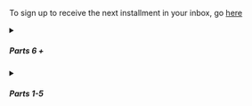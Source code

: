 To sign up to receive the next installment in your inbox, go [here]( https://docs.google.com/forms/d/13r9zOV1WA9pKq0Mif7C7cdIhgjhjsVURkTKXmV9N06Y/edit)

<html>
	<body>
		<div>
		<details>
			<summary><h5>Parts 6 +</h5></summary>
			<details>
				<summary><h5>PART SIX</h5></summary>
				<p>The bryde whale with the timer on its back is not leaving the harbor. It swims a wide ellipse all afternoon, its gray back glinting in the sun. Ivy, George, and L stay out in the boat for more than an hour, listening to the sloshing of the water against the boat and waiting for the whale to breach again, which it does every twenty minutes or so, slowly drawing itself up out of the water, high enough that when it comes back down it sends a swell their way that makes the boat rock. It's as if the whale is showing off the timer, which L comes to realize looks like a giant 1980s-era Timex watch.</p>
				<p>By the time they return to the beach, a crowd of about twenty people has gathered. As George, Ivy, and L walk onto shore, the crowd remains silent, tight with anticipation.</p>
				<p>Finally, Tess, a biologist, speaks. "Was that a fucking whale? I saw it breach near you." She is a nearly six-foot tall, wiry southeast-Asian woman with bright eyes, a shaved head, and a scratchy voice. Back in regular life, her job was trekking through jungles looking for some of the most poisonous snakes in the world, then harvesting their venom for research </p>
				<p>George shrugs. "We were observing the crates when it showed up with that timer on its back." </p>
				<p>"Timer? Is that what it is?" a middle-aged Australian woman says. "We can't read it from here."</p>
				<p>"That’s what it looks like,” Ivy says. “When it showed up, it read 7:23:55.” She turns her notebook around, shows the group a drawing she did of the whale. "Next time we saw it, about twenty minutes later, it said 7:04:51." She shows them another drawing. "I think it's counting down." </p>
				<p>"Fuck," says Tess. "So we have about eight days left to fix this place." The entire group jerks their heads toward her. She sighs. "Look, I've been here since the beginning. I know some of you have other theories, but I think we’re meant to clean up those dirty waters. I think it’s some kind of test, that’s what I think." She looks down as she talks, almost shy, but with a strong, unwavering voice. "We're all from 2019, right? 2019, a year in which the world is at risk of skidding into a runaway greenhouse effect. We're dipping our toes into the waters of the apocalypse. Well, this island is very nice and all, but out there—" she points—"out where the water goes dark, it's also apocalyptic." She pauses now, looks around, and finds the group rapt. "It's radioactive, dirty as fuck, and even hotter than it is here. I think we've been brought here because we're meant to learn how to save our planet. This is like a practice round. Like one of those hackathon competitions or something. Maybe, if we learn how to save this island, we'll understand how to save our planet too." </p>
				<p>A murmur runs through the crowd now.</p>
				<p>“So someone forced us to come here, just as a test?” scoffs a gray-haired tall American, who L remembers was a high school science teacher. </p>
				<p>“So someone forced us to come here, just as a test?” scoffs a gray-haired tall American, who L remembers is a high school science teacher. </p>
				<p>"We haven't been lazy!" someone yells.</p>
				<p>"Ok," the farmer continues. "But we've been focusing on settling in, making ourselves comfortable. Surviving. Now we've been given a clear message. We have less than eight days to do what we've come here to do." </p>
				<p>Some people groan and roll their eyes. Ivy and L share a glance. <em>Could be right</em>, Ivy seems to be communicating. </p>
				<p>"Look, this whale could mean <em>anything</em>," says George. "We need to consider all possibilities. But I seriously doubt it's a message from some higher power."</p>
				<p>"Not a higher power. It's a message from the Director," someone says. </p>
				<p>"The Director?" L asks.</p>
				<p>George sighs. "The Director is what some people have been calling the guy who—"</p>
				<p>"Or the woman," says Ivy</p>
				<p>"Or the woman," George says, nodding, "who, if Tess’s theory is correct, would’ve brought us here."</p>
				<p>"Could be a group of people too," says Tess.</p>
				<p>"Yes, but the point is we don't <em>know</em> anything about them," George says. "We shouldn't just be wildly guessing here, there's no point."</p>
				<p>"But you're missing an important truth. That type of scientific skepticism makes sense back in the normal world, but it doesn't work here," says Pai, an older Thai woman, an artist. "Everything in this world has a reason. It is <em>curated</em> for us. From the supplies we were just miraculously given, to the perfectly temperate microclimate of this island, to this amazing weather we’ve been having."</p>
				<p>"So, let's say you’re right," says L now. "We’re meant to fix the apocalyptic zone out there, clean up the water. What does that change? What can we actually do? What steps do we take first?”</p>
				<p>The group falls silent.</p>
				<p>Suddenly, Brendan, the silent hut builder, steps forward and waves his arms. Once he has the others' attention, he begins gesturing, pointing almost frantically, toward the water.</p>
				<p>"What? Are you talking about the whale?" </p>
				<p>He shakes his head, and then kneels down and begins writing something in the sand. "We need to retrieve the cr–" but as he writes a wave comes farther up the beach and begins to erase his work.<p>
				<p>"I didn't see," some people shout.</p>
				<p>He begins miming a box shape.</p>
				<p>"He's saying we need to retrieve the crates. He's saying that's what we should focus on," says George. Brendan nods. "I agree," George says. "Look, it’s hard for me to believe in this Director character—I’m more of the camp that this is some sort of biological accident, that we all stepped through some wormhole or other—"</p>
				<p>“It makes no sense!” says Pai.</p>
				<p>“Ok,” says George. “But my point is that if you guys are right that we're being prompted toward certain activities, then yeah, it seems clear to me at least that we need to somehow retrieve those fuckin' things."</p>
				<p>There's a moment of silence and George looks around at the group, sighing, a little out of breath from nerves, his eyebrows knit. L feels herself sweating. The afternoon sun is pointed directly at them now.</p>
				<p>"Impossible," someone says. "They're radioactive."</p>
				<p>"Yep," George says. "And we were beamed through space and time onto this fucking island."</p><p>It's as if the group has suddenly pointed themselves in the same direction, aligned with one another spiritually, and L can feel the energy shift into something powerful—the potential energy of a group of twenty or more people committed to a singular goal.</p>
				<p>And then the building momentum breaks. "Fuck that," says a young Chinese physicist. “I’m figuring out a way home.”  </p>
				<p>The argument on the beach lasts until nightfall, until the hermit crabs begin taking over and the group decides to head back to the main house to prepare dinner. By the end of the day, it's decided that from this point on, the group would focus more on trying to explore Apocalypta, as they began to call the water beyond the fluorescent green, zig-zag border. And, while a contingent of them would work on retrieving the crates, the other, more spiritually minded contingent, would work on searching for signs from the Director.</p></details>
			</div>
			</body>
<body>
	<details><summary><h5>Parts 1-5</h5></summary>
			<details>
				<summary><h5>PART FIVE</h5></summary>
				<p>It feels right to be out on the water again. Back in her old life, L spent nearly every morning on a long-tail boat going out to a dive site. That half-hour ritual had always allowed her to collect her thoughts, the noise of the gas engine drowning out everything but the waves, the wind, and the sun. A morning boat ride meant she was on her way to do something worthwhile.</p>
				<p>But there is no sound of an engine here. Only the creak of a metal boat, and oars slapping the water. And instead of soaring along, Ivy and George are slowly rowing them toward the astonishing border, which shines fluorescent green against the bright blue sky.</p>
				<p>Their progress is strained, because as they approach the threshold, the current resists them. George's hairy back begins sweating profusely, but Ivy has covered up well, in a hat and baggy white shirt.</p> 
				<p>When L shields her eyes, she can see a tiny wave, maybe 15 centimeters high, zig-zagging along the border. She tries to think of scientific reasons for this--underground columns perhaps, but nothing, nothing about it seems natural.</p> 
				<p>They stop rowing. By now, she can see what those shapes are that she'd noticed from the shore. Islands of plastic crates, painted a neon gold that glints in the sun. Behemoths, guarding whatever lies beyond.</p>
				<p>"What's in all these crates?"</p>
				<p>"We haven't been able to figure that out," says George. He digs in his bag and removes a handheld device with a screen on it. He swipes his thumb across it to turn it on and, after a moment, a reading of ".3" shows up. "It's not safe to go check them out."</p> 
				<p>"What's that?" L asks.</p>
				<p>"A geiger counter," says Ivy. "You have to take one when you come out here."</p>
				<p>"Is .3 safe?" L asks.</p> 
				<p>".3 sieverts isn't great, but for a short period of time, we're fine," says George.</p> 
				<p>"What about closer to the border? Does it change?"</p> 
				<p>"Oh yeah," says Ivy. "It gets much worse. Actually, George had wanted to take another reading of the levels closer to the border. But we don't have to if you're not comfortable."</p> 
				<p>"Well, if you guys are sure it's safe enough. I mean do you know for sure how dangerous it is? I don't mean to be rude, but..." How reckless are we being here?</p>
				<p>"Well, yeah, I do," says George. "I'm a nuclear engineer."</p>
				<p>"Oh, well that's pretty fuckin' handy," says L.</p> 
				<p>"Yeah, pretty much everyone who arrives here has some kind of highly relevant skill," says George. His tone is nonchalant, but his expression communicates otherwise. It says, yeah, isn't that fuckin' creepy?</p> 
				<p>"So," says L.</p> 
				<p>"So, the last time we rowed up to the border, it was at 5 sieverts per hour. That's pretty damn high. If we stayed at that level for an entire hour, at least one of us would die within a couple weeks."</p>
				<p>"Woah," says L.</p>
				<p>"But, when we take a reading, we just row up to it quickly, stay there for maybe 5 seconds before rowing back--the levels fall really quickly down to a safe level. So we end up getting a dose of like .007. That's like...4 CT scans?"</p>
				<p>"Ya know what? I think I'll go for a swim," says L. "Let you guys do your thing."</p> 
				<p>"Totally cool," says George.</p> 
				<p>L hops out of the boat and swims a bit toward the shore. George and Ivy give each other a look and then row three times, moving several meters forward before bobbing back a half-meter. L sees Ivy record the reading in a small notebook and then they quickly row back toward her.</p>
				<p>"What'd it say?"</p>
				<p>"4.9," says Ivy. "About the same as last time."</p> 
				<p>L pulls herself back into the boat. "So now what?"</p>
				<p>"Typically," George says, "We row to a safe area and then we just chill. It seems pretty obvious that we need to go check out those crates, but there's no way to get out there. So we've somehow got to bring them--"</p>
				<p>"To us," says L.</p> 
				<p>"Exactly," says George.</p> 
				<p>"Won't they be radioactive?"</p>
				<p>"We'll see. The radiation could fall back down past the border zone, we don't actually know. That black water could be totally safe."</p>
				<p>"It doesn't look like the safest water," L says. As a SCUBA diver, the opaqueness of the water beyond the threshold horrifies her at a deep level.</p> 
				<p>"No," says George. "But, even if the crates are radioactive, there's ways to clean things to make them safer to handle."</p> 
				<p>"Gotcha. So now, we just think?"</p>
				<p>George turns up his hands. "Nothing better to do really."</p>
				<p>They row back to an even lower radiation level and Ivy gets out her drawing supplies. The sun is really out now. L wishes she'd brought more cover. In her haste, she didn't even bring a hat and is just wearing her bathing suit top and shorts. "You try a magnet?" she asks.</p> 
				<p>"We'd need a pretty fucking powerful magnet," says George.</p> 
				<p>She has no other ideas. "Well, what have you tried?"</p>
				<p>"Uh, nothing?" says George. "We've mainly been setting things up, trying to survive. Ivy and I only recently started trying to come out here regularly.</p> 
				<p>They sit in silence. After awhile, Ivy has drawn a striking image of the border, capturing with her colored pencils the near exact shade, and fluorescent nature of its glowing green. Finally she puts the sketchbook down. "I guess we should head back soon," she says.</p>
				<p>"Wait," says George. "Just give me a few more minutes." L notices that his brow has furrowed and his whole body has become still. He stares at a single spot in the direction of one of the crates.</p> 
				<p>L follows his gaze. After a minute, she sees something. Or did she? A ripple in the calm black water. So small she doesn't say anything. But then, a minute later, the three of them gasp. Back beyond one of the gold crates, something emerges out of the water and then dips back down under it. A whale, or a shark, the hint of its shiny grey back standing out in stark contrast against the onyx of the water. But there was something strange about it, something on its back.</p> 
				<p>When it appears again, it's much closer. L sees now that it has a band around its torso, a wide, black rubber band, and attached to the band is something, something with a screen and flashing red figures. "It's a bryde whale," says L, noting the tall, falcate dorsal fin, and now, as it resurfaces again, the three characteristic head ridges. Again, a whale endemic to the Gulf of Thailand, one she would have no trouble identifying, even though she's seen them only a handful of times.</p> 
				<p>The three of them are frozen as the whale approaches. The next time it emerges, it breaches, straining up out of the water, higher than it seems it should be able to go before it slams its gigantic body back down, creating a huge splash, the edges of which reach their boat and provide a cool relief to L's burning forehead. Her breath is shallow. On the screen were numbers--what were they?</p> 
				<p>Now the whale resurfaces and skims the surface only 10 meters away. They can see clearly its message now: a clock, counting down: 07:23:55.</p>
			</details>
			<details>
				<summary><h5>PART FOUR</h5></summary>
				<p>After her conversation with Ivy, L walks down to the beach and digs a shallow hole. She lies down in it and imagines she’s her old family dog. She sniffs at the salty air and tries to slow her heartbeat. As the sun begins to set, she falls asleep.</p>
				<p>She wakes to a touch on her shoulder. It’s George, standing over her, bathed in the waning green light coming from the horizon. Next to him is a squat, bearded man with an inscrutable expression.</p>
				<p>“Sorry!” George says. “We just thought you should probably get set up for the night! This is Brendan, our resident tent-builder.” The other man sticks out his hand and L shakes it. “Brendan doesn’t talk,” George says. “He used to be able to before he arrived, apparently.”</p> 
				<p>Brendan nods once to confirm.</p>  
				<p>“Want to go pick out your home base?” George asks.</p>  
				<p>L nods, though the word "home" makes her want to run into the ocean and start swimming.</p> 
				They meander through the jungle until L chooses a spot. It’s about five minutes up the path on the side of the house, next to what can hardly be called a creek: a thin stream of water running over some rocky dirt at the bottom of a manmade ditch.</p>  
				<p>L watches and occasionally assists while Brendan builds her a temporary tent, using tarps and bamboo poles. He communicates to her via gestures that she will have a hut like the others within a week. After a while, L points to his mouth and turns up her hands. He shrugs, then opens his mouth wide and pushes in his diaphragm. The noise that comes out is barely a moan, riding high on top of a wind of breath.</p> 
				<p>"So, you can't even make noise really?"</p> 
				<p>Brendan nods.</p>  
				<p>By nightfall, they have made a teepee with a lower skirt as well as a top skirt, which can be removed to allow for airflow on nights when it isn’t raining. It’s hard to say whether exposing herself to the island’s mosquitoes is worth the breeze. That night, she falls asleep as soon as she lies prostate on her loaned sleeping bag. In the morning, she finds herself scratching a sore into her thigh. She is covered in bites. Throughout the day, the others chuckle at her thick welts and constant scratching. They tell her she will get used to it. Besides, they say, no one has gotten any mosquito-borne illness so far, so she doesn’t need to worry.</p>  
				<p>Over the first few days, L keeps her distance from the others. Since they don’t push her to join in on their activities, she gathers that she is probably behaving pretty normally for having recently teleported. Meals are served communally and L gets in the habit of taking an aluminum plate out to the beach to sit alone. To avoid the others who work at the beach lab, she walks a kilometer or so to a bamboo dock, to which a small metal boat is tied.</p> 
				<p>She spends entire afternoons studying the line where the radioactivity begins. The water close to their island is clear, but several kilometers away, near the land on the other side of the bay, the color changes. After a flourescent green threshold, the water looks black. In it, she can see vague shapes bobbing up and down.</p> 
				<p>In the evenings, the tide moves out, revealing a biodiverse, shallow, littoral zone for a dozen meters out. L puts on a pair of too-big water shoes available in the main house and goes exploring. She is careful to step only on rock and dead coral because the living reef here seems healthy and she doesn’t want to damage it. Crabs, sea cucumbers, and urchins abound. The pistol shrimp, which are mostly too small to see, make their presence known by a loud popping sound. She imagines they are protesting her and the others’ presence here, unnatural as it is, by shooting tiny guns. There is also a species of snake or worm that she doesn’t recognize, which darts out from under one rock to go hide under another. She chases it one evening for almost an hour, trying to catch it, but it’s too quick.</p> 
				<p>Besides idle observation, L sleeps. The fatigue that had come over her in the week before her teleportation seems to have only gotten worse. She estimates that she’s spending at least 12 hours a day in a deep sleep. To avoid the mosquito bites at night, she keeps her tent closed and often wakes up in a pool of sweat. It’s hot and humid here. Although she might have time-traveled or changed dimensions, it doesn’t appear that she’s left Thailand.</p>  
				<p>When the tide comes in, or when she wades out a little farther, she can see countless fish just by looking down into the water. All the regular culprits are there: butterfly fish, rabbit fish, damsels, groupers. These fish feel familial, as if they are the very same ones she spends hours looking at every day back home. Altogether, this biosphere is remarkably consistent with that of her home island, despite its being surrounded by filth and decay.</p>  
				<p>Especially at night, the beach is populated by a bevy of hermit crabs. When she doesn’t want to think anymore, she races two of them against each other, digging out mazes on the beach and taking bets against herself for which crab will win.</p>   
				<p>The thought often enters L’s mind that she has gone crazy. Each day, she asks one or another of the group to confirm for her the story as she understands it. They use different words, but convey much the same message. Everyone arrived suddenly without any clear directive, but with all the supplies they need to perform their vocations, even if it meant scrounging around the island a bit. She estimates there are around thirty residents in all. The mood among the group feels uncannily happy. As if, despite the existential horror, they are enjoying themselves. She wonders if she will feel this way after a while.</p> 
				<p>Toward the end of her first week, she is eating her breakfast by the dock when George and Ivy approach. George throws a bag of equipment into the boat.</p> 
				<p>“What are you guys doing?” L asks.</p>  
				<p>“We’re going out there,” says Ivy, pointing toward the bay on the other side. She holds a notebook and a pencil case.</p>  
				<p>“Isn’t it dangerous?” L asks.</p>  
				<p>“No one’s gotten rad poisoning yet,” says George with a shrug.</p> 
				<p>“It’s not dangerous as long as we don’t go over the radioactive threshold,” Ivy explains. “Would you like to join?”</p> 
			</details>
			<details>
				<summary><h5>PART THREE</h5></summary>
				<p>Just inside the forest is what appears to be a small village. All around her, wedged in between tall coconut and palm trees, are simple bamboo huts on platforms. There must be thirty or so, each of a similar size and design: a window on the left and a bamboo door. Inside the open huts L sees an odd assortment of camping pads, sheets, quilts, and knitted blankets.</p> 
				<p>Deeper into the forest, there is a large, two-story house made of adobe bricks. A gate closes off the first story, creating a crawl space and flood zone underneath the main area of the house. On the second story, there is a large porch, where electronics and various supplies are laid out. The place is porous, open-doored, an inside-outside place. It looks like it could be overtaken by the jungle at any moment.</p>
				<p>As they approach someone shouts from inside, “Ahhh!!” Alarmed, L looks at her new host, eyes wide.</p>
				<p>“That’s okay,” he says. “That’s just Ivy. She probably saw a snake.” He’s smiling again.</p>
				<p><em>This guy is cheery.</em></p>
				<p>She continues to follow him up the dirt path toward the house, looking out for snakes and other critters. On her island she’d grown used to keeping an eye out for certain pests: red centipedes whose sting is so potent you need morphine to deal with the pain, two-meter long cobras, sand flies whose bites took weeks to stop itching. But who knows what the dangers are here. She figures she can’t be too far from home, but something tells her she can’t be so sure.</p>
				<p><em>My sense of direction is off. The iron in my nose is de-magnetized, as my dad used to say. Ha.</em></p> 
				<p>On the porch are several bamboo woven maps, upon which are arrayed a variety of tools; arduinos, wires, and batteries, as well as natural tools like coconut husks, banana leaf wrappers, and small structures made from bent sticks.</p>
				<p>Inside the house several other scruffy humans stretched out on bamboo mats. Some of them are writing or drawing on paper, others arrange wires on small circuit boards.</p>
				<p>“This is everybody,” he says, gesturing. “You’ll meet them all in a moment.”</p>
				<p><em>Why do I need to meet all these people? Can’t you take me back home?</em></p>
				<p>They all look up at her with the same genre of expression: empathetic despair.</p>
				<p>She doesn’t feel despair, or rather didn’t. But now it creeps in, a worm that multiplies and divides again and again, until it has clogged up her brain, rendering her physiology sluggish.</p>
				<p>George catches this in her eyes.“Let’s talk for a bit,” he says and motions to two lawn chairs in the corner beside a small table. They are within earshot of the rest of the group and it makes L uncomfortable. The word <em>cult</em> flashes again in her mind and she remembers the story of a woman two years back, found in the jungle on her home island. Barely twenty years old, trying to escape from a yoga cult, she thought she could take a shortcut through the jungle. A couple weeks later she was found dead, half-eaten by lizards. </p>
				<p>“I know this is weird,” George says, and L notices for the first time that his voice is soothing, or rather that it has all the qualities of being soothing, while at the same time giving off an artificial effect. “When I first got here it felt like a dream, or maybe even a nightmare. I kept feeling like I would wake up soon and go back home. But…well…I’ll explain that part later. First thing you should know is that you’re safe and the people here are safe. These are good people. Generally they’re artists, scientists, engineers. Would you say you fit into one of those categories?”</p>
				<p>“Biologist,” she murmured.</p>
				<p>“Ah, a biologist. Interesting. The last four have been biologists, perhaps there’s a new species we’re meant to discover,” he said to her, but well within earshot of the others, who turned and raised their eyebrows in interest.</p>
				<p>“What?” she says, out loud now. “What are you talking about?”</p> 
				<p>“I’m sorry, I know this is overwhelming at first</p>
				<p>“Look, all I need is a phone!” she says firmly.</p>
				<p>“We don’t have one here,” he says. </p>
				<p>She’s getting ready to give up, walk back down to the beach and figure this out on her own. Get away from these weirdos. “Look,” she says. “I just got in a little bit of trouble SCUBA diving and need some help getting home. Are you going to help me get back home? Are you? If I’m being totally upfront with you, if I’m being totally fuckin’ straight, I don’t really know where I am or how I got here. I was SCUBA diving. I was under the FUCKING WATER AND NOW I’M HERE.” She’s got her hands on the arms of her chair now, more weight flowing into them bit by bit.</p>
				<p>The room is staring at her now, but they seem unconcerned. George looks at her with understanding.</p>
				<p>“I’m sorry,” he says. “We’re still figuring out how to welcome people. I know I was totally confused when I got here. You see, this is not a normal island. You’ve…well… teleported here. Or time traveled or something. We all did.”</p>
				<p>She gets up, her knees slightly bending, her hands almost in fight stance. As she walks toward the door, the creak of her bare footsteps on the wooden floor fill the room. The others gaze up at her with the same sorry empathy they had for her before.</p>
				<p>On the porch, the sun hits her hard and she begins running toward the beach.</p>
				<p><em>What the fuck what the fuck what the fuck.</em></p>
				<p>She plops herself down under a palm tree and puts her hands on her temples. Her headache is coming back.</p>
				<p>After a few minutes a woman approaches her and sits down nearby. At first, L avoids her gaze.</p>
				<p>“Um, if you want I can try to explain things,” she says after a moment.</p>
				<p>L looks at her. This woman doesn’t have the wide-eyed look of the others. She's a thin Asian woman with round hipster glasses and an oversized cotton button-up shirt. For the first time, L realizes that most people here are dressed in ill-fitting clothes.</p>
				<p>“So, uh, ok here we go. Well first of all, we don’t know what this place is exactly.”</p>
				<p>"Very helpful," L says.</p>
				<p>“But what we do know is that people started showing up here two months ago and we get a new person every couple of days. People show up on the beach in various states of undress, without any possessions. Last week, I was in the middle of taking off for a flight to Singapore, and then I found myself washed up on that beach, trying to breath through a nose full of sand. Another few people were SCUBA diving, just like you, when they showed up.”</p>
				<p>She trails off, as if trying to prioritize all the information she has to convey.</p>
				<p>“Also, we can’t really go anywhere else. We’ve built a raft to explore the surrounding sea, but we can only go so far. It's generally calm, but past a certain point it's full of jellyfish and trash. And there is some land across the bay, but it appears to be radioactive. This little island is like a Garden of Eden or something. Unlike everything else, it’s not radioactive and apparently, according to George and some of the others who got here first, there were all these supplies there, even when the first ones arrived. There is fresh water, and plenty of food to be foraged. The little kitchen off the main house was there, stocked with some basics. You can see we’re starting some gardens near the house,” she says, pointing toward rows of dark, humus-laden, bare earth, near the front porch of the house.</p> 
				<p>L wants to believe it’s a joke, or a dream, or something, but there is emotion behind what this woman says. If it’s all a trick, she’s buying in despite herself, at least for now.</p>
				<p>“What the hell?” L says.</p>
				<p>The woman widens her eyes and tightens her mouth, as if to say, yeah, pretty fucked up right? “I’m Ivy, by the way,” she says and shakes L’s hand.</p>
				<p>“So what, were we brought here by some evil scientist or something?” L says, laughing.</p>
				<p>“That’s our best guess right now,” Ivy says, to L’s shock. “But again, we don't know. Most of the others are scientists, and there were tools left for making all sorts of robots and shit. Perhaps someone wanted to see what we could do with this world we seem to be stranded in.”</p>
				<p>“What do you do then?” L asks.</p>
				<p>“I’m a cartoonist,” Ivy says with a shrug.</p>
			</details>
			<details>
				<summary><h5>PART TWO</h5></summary>
				<p></p>
				<p>She sits up and digs her hands into the cool sand. She’s right at the shore line and the water laps at her like a salt-seeking dog. She examines her limbs and finds no wounds, no bruises, no scraped skin. Her skull, too, appears unharmed. She is intact. Despite this, she feels weak and somewhat disoriented. Not knowing what else to do, she lies back and waits for understanding to return to her. </p>
				<p><em>Probably this is a remote beach near where we were diving. And…my team just thought I needed medical attention and that I shouldn’t be moved. Probably they’ll be back soon.</em></p>
				<p>As the shock of being alive and in an entirely different place from her last recollection fades, she begins to re-inhabit her body and finds that the sensations are mostly bothersome. Sand in her shorts and a terribly parched throat. It’s the first time she notices that not only does she lack SCUBA gear, but her wetsuit is gone too—she's sporting only her shorts and bathing suit top.</p>
				<p>A noise from inside the forest 500 meters down the beach sends a jolt of fear down her limbs. Moments later, a figure emerges. From far away, he looks like an early human: hairy, bearded, broad-chested, a bit of a lumbering walk. He wears khaki shorts with patches on them. She’s reminded of the tanned Russians she used to see camped out in abandoned tin mines on a secluded beach near one of the regular dive sights. They’d emerge late mornings, make fires, do laundry, and lay out in the sun as if ready to die, toasting evermore their already tan bodies. This guy has their look, but not their cool, relaxed posture. He walks exuberantly, then begins to jog toward her.</p>
				<p>**</p>
				<p>“Welcome!” he yells, cupping his hands around his mouth.</p>
				<p>She starts to get up but feels light-headed again.</p>
				<p>“Don’t get up!” he shouts, holding out his hands.</p>
				<p>She sits back down, surprising herself with her subservience. Half-wondering if she should get up and run, she stays put. </p>
				<p><em>My body must still be in shock.</em></p>
				<p>Now the man is close. She sees that he is young, perhaps late-twenties or early-thirties, with an excited expression on his face. Nothing like those blasé Russians from the tin mines. He smells of sweat and soil. He kneels down beside her and extends his hand.</p>
				<p>“Welcome. I’m George!” he says and she takes his hand and squeezes. A moment passes wherein she could give her name. “I don’t normally do this!” he says. “I’m not the one to welcome people, I mean. This is exciting!”</p>
				<p>Sensing he needs to project more seriousness, he lowers his voice. “You seem to have retained your strength. Your muscles feeling okay otherwise? No aches or spasms?”</p>
				<p>She shakes her head.</p>
				<p>“That’s good, sometimes people come here with some decompression sickness,” he explains.</p>
				<p>They stare at each other for a moment, both unsure of how to bridge the chasm of ignorance between them.</p>
				<p>“I was foraging in the forest there and heard someone groaning a bit,” he explains. She doesn’t remember making any sounds. “Maybe that was when you were waking up?” he adds, intuiting her confusion.</p>
				<p>“I think I got in some kind of accident. I don’t fully understand,” she says finally, laughing a bit, awkwardly. “I’m just sort of trying to sit here and center myself,” she says, thinking maybe she could get this guy to leave her alone for a bit longer, give her a little more time to remember what the hell happened. Because whatever is happening it’d probably be best to figure out on her own. <em>Right?</em> You never knew what kind of Westerners you’d encounter in this part of the world. There wasn’t a small chance she’d landed on an island run by a yoga cult. Heck, there could be a guy just around the corner with ‘magic powers.’</p>
				<p>“Sure,” he says. “What were you doing before you found yourself here?”</p>
				<p>“Well, I was SCUBA diving. Or I thought I was. But I don’t have any of my gear with me. I think my team is probably nearby.”</p>
				<p>He nods. “Once you feel okay to walk we should go back to the main house and we can tell you everything we know. Want to try to walk a bit?” he asks and puts out his hand.</p>
				<p>“Wait, what do you mean everything you know?” she says laughing. “If I could just use a phone, I’ll call my office, someone should be there.”</p>
				<p>He makes a sympathetic noise with his mouth that she can’t quite interpret. “Why don’t we come back to the house first thing? You see—you’ve landed on a pretty peculiar little island here. I’ll explain everything back at the house. We’ve got great people there that can take care of you. So please, it’s just a five minute walk into the forest. Let me show you.”</p>
				<p><em>Definitely a cult. Oh well, maybe they’ll have a phone at least.</em></p>
				<p>She hoists herself up, declining his proffered hand. They begin walking toward the forest. She expects to hobble a bit, to stumble maybe, but instead she feels lithe.</p>
				<p>xxxxxxxxxxxxxxxxxxxxx</p>
			</details>
			<details>
				<summary><h5>PART ONE</h5></summary>
				<p>Lately, every time L ascends, she feels on the verge of passing out. About two meters from the surface, she finds herself needing to grasp onto the inflater nozzle of her BCD in order to remind her body of the task at hand. The water squeezes her, the churning, womb-like sounds surrounding her and disorienting her. The sun, filtered by the water into individual rays, hits like a spotlight, causing her to shield her eyes even as she felt herself hungrily drawing toward it.</p>	
				<p>And now, once again, she finds herself on the surface, back in her right mind, back on solid ground, which is in fact the choppy surface of the water. The sun steady, the physics standard. Escaped. Just a weird sensation was all.</p>
				<p> Ever since she was a beginner diver, she’d felt a whiff of this sensation, but in the past few weeks it’s become stronger every dive. Glancing around to check that the interns she's been diving with are well, she actually wonders—if she were to let herself go on autopilot during ascension, allow her mind wander even just a bit, would she make it? Or would she pass out, sink to the bottom, die immediately? </p>
				<p><em>What an unscientific thought</em>. Likely she was becoming dizzy as a result of a slight physiological malfunction. An inner ear issue. Or maybe it was simply that this feeling mimicked that of not wanting to wake up from a good dream—it was so peaceful under there after all, so cozy, meditative. Your mind couldn’t be scattered. The water directed your focus, plied your attention toward what it wanted to show you.</p>
				<p>“My god, I know how you feel,” her colleague, E, tells her as they unsuit back on the boat. E grunts as her tank clinks into its holder. “Sometimes I just don’t want to leave that world.” </p>
				<p>“Maybe that’s all it is,” L replies, but still she can’t explain why the sensation is getting stronger, or—could she say—worse?</p>
				<p>**</p>
				<p>Two hours later she is entering the day’s data into the Thai governmental database. On that morning's dive, she and her team of interns completed a fish survey and noted this bounty: forty-five butterfly fish, nine bream, five parrot fish, three angel fish, twenty-five wrasse, forty-five cardinal fish, and one soap fish. Still much fewer snapper than she’d like to be seeing, but the other fishes were doing well.</p>
				<p>E types away beside her, probably messaging with a prospective intern: an eager undergraduate or beleaguered graduate student, looking for a suitable research site to host them as well as an exciting Southeast Asian experience. A storm has rolled in. L’s nostrils are alerted to a metallic smell as large raindrops begin to fire away on the roof like they mean to put a hole in it. She feels as if the space has become smaller, as if the world would be happy to do them in.</p>
				<p>L leans her forehead on her hand, rubs her temples. “I’ve got a bit of a headache now,” she says. E turns toward her and frowns.</p> 
				<p>“Take a paracetemol,” E says and, sighing, turns back to her computer. Then she groans. “This student wants to bring his girlfriend. But she’s not going to do any research. She just wants to hang out.” She rolls her eyes.</p>
				<p>L gets up and heads to the kitchen to get a drink of water. On her fourth step, a curtain comes over her vision and all she can see is black. “I’m going blind,” she says as she collapses to the floor.</p>
				<p>When she wakes up, E is standing over her. Her face looks old, and the geometry of it evokes an ancient math. L is sure, then, that there have been hundreds of people throughout human history that looked exactly like E.</p>
				<p>And then she feels her heart beating faster than it should be beating. Her breath is deep and rapid at the same time, as if she can’t get enough air. But she respires, her heart beats, and she can see.</p> 
				<p>“I’m okay,” she says.</p>
				<p>“My god, what is wrong with you?” E yells, her Russian accent really coming out now. “Do you want me to call an ambulance?”</p>
				<p>“No, no,” L says. “I just stood up too fast I think. Something a little off with my circulation lately, maybe my blood pressure.”</p>
				<p><em> Maybe I’m fucking pregnant. Fucking pregnant, that’s a funny phrase.</em></p>
				<p>“My god, go home,” E says. “Take the day off.”</p>
				<p>“But new students are coming, I have to orient them.”</p> 
				<p>“Honey, you need to take some time <em>off</em>.”</p> 
				<p>**</p>
				<p>A couple hours later L is in her house, in her bed, inside the mosquito net. Her headache has faded and she feels fine. The storm has passed away, leaving behind thin, shifting, planes of air. She’s reading a dense, poetic book about water and how to interpret it. She’s enjoying the language, but can’t process much meaning from it. She puts the book down and looks at her nightstand. Two pregnancy tests rest there, staring up at her with two blank eyes. No results.</p>
				<p><em>How is this possible?</em></p>
				<p>Pregnancy was unlikely, as she and her various partners on the island always used condoms, but you never knew. So she could understand a positive result and she could understand a negative result but a non-result was perplexing to say the least.</p> 
				<p><em>Just a little low on iron from my last period. Something, something like that.</em></p>
				<p>It is barely five o clock. A breeze blows in and a rodent scampers across her roof. The cicadas are quieting down to a low, tired, scratching, only needing to cool themselves down a little in this breezy landscape.</p> 
				<p><blockquote>“We will look at water as the subject. Mammals and insects are interesting, but they will only earn their place in this book to the extent that they can explain the behavior, the signs and symbols of water.” </blockquote><p>
				<p>She puts the book down and falls asleep. She sleeps 12 hours. At 5 am a gecko lands on the wall of her bungalow just outside her head and calls out, loud and clear, “unh unh, unh unh, unh unh,” and she jolts awake, thinking the gecko is in her bed, that someone put it in her bed to wake her up, but there’s no one in her house, not even a gecko.</p> 
				<p>She can’t believe she slept 12 hours.</p>
				<p><em>Maybe I am fucking pregnant.</em></p>
				<p>Suddenly she feels tough and lichenous, tucked away inside herself from whatever might be happening outside.</p>
				<p>**</p>
				<p>On her motorbike drive to work, a rabid dog lunges at her, causing her to swerve sharply. After driving off a safe distance, she stops and looks back at it. It lies in the middle of the road, sunning.</p>
				<p>She gets to the lab before E and spends a quiet morning drinking coffee and looking over the data. The coral bleaching is getting worse and <em>what to do, what to do about that</em>. 50% bleached already and it’s only the beginning of the hot season. At some point in her meager little life, she’d decided that the best thing she could do was have this field station and report the data. Tell the authorities. Alert people in power. Bolster the science, strengthen the argument. Not shut up. Perhaps she should do more.</p> 
				<p>E enters the room with her arms full of bags and various other attachments. Her motorbike helmet falls off her arm and rolls toward L. E's eyes go wide and she feigns anger. “My god, what are you doing here?”</p>
				<p>“What do you mean?” L says.</p> 
				<p>“I thought you’d take the day off.”</p> 
				<p>“Oh I’m fine. Got a good night's sleep."</p> 
				<p>E tuts and shakes her head reprovingly.</p>
				<p>**</p>
				<p>Two hours later they’re diving again. It’s been determined L will be divemaster for two of the more experienced students and E will take the newbies. That way, the experienced students can cover some of the more routine data gathering and L can be free to focus on her pet research project, which tests whether smaller solitary corals are less resistant to bleaching than larger solitary corals.</p>  
				<p>E's group lays out the transects while L and her interns hang back and look at coral. She breathes out and sinks closer in to some branching coral, the home of twenty or so baby, white and yellow butterfly fish, who dart in and out like bees. She wishes she were doing a fish survey so that these lovely, tiny fish could be counted. If only their presence could be felt, could matter in the world. But probably they don’t care either way, probably that doesn’t matter to them.</p> 
				<p>Now it’s time to go and she motions the students to go ahead of her. With the lab's underwater camera they take a picture of the transect measuring tape every 50 cm. Back at the lab they will need to go through every one of these 300 pictures and identify the coral just to the left of the transect. She removes her underwater slate from her BCD pocket and begins counting. Everything is slow, deliberate. It’s arduous counting all the solitary corals—there are so many. The students’ frog kicks are too frequent, they are going too fast—almost out of her sight now. No matter, they are safe and experienced. She finishes her survey and meets them at the end of the third transect at 50 minutes into their dive. Together they reel up the transects, spiders assuming the thread of their web back into their abdomens. She directs one of the students to take the transect bag and hook it to her kit. The three of them look at each other in the eyes and L makes the hand signal for “let’s ascend”—a thumbs up.</p> 
				<p>She doesn’t think about that strange sensation. She’s thinking about the data she gathered and about what conclusions she might begin to draw. Slowly, slowly, she swims up, not even needing to think about moving her feet, just willing herself up. And then, at three meters from the surface, once again, it hits.</p>	
				<p>**</p>
				<p>The pressure is more intense this time, the movements of the water like a thousand little flies distracting her attention. The light hits and she feels the heat of the sunrays on her body. The rays form a cone, which twists around her, and she is an unwilling dancer, moving her limbs oddly, floating six inches above an empty stage.</p> 
				<p>And then she is elsewhere. Her face is naked—no regulator. She feels sand in her nose and on her lips. She sputters, rubs her nose with her index and thumb, sticks out her tongue. Opens her eyes. She’s on the beach. Or a beach, rather. She doesn’t recognize the topography of this beach, with its thick forest, its meters of white sand. All the beaches on her island are short, with sparse, low vegetation and pieces of trash strewn about. This beach is pristine. A breeze tumbles down the white sand, unobstructed by a single other person. She is alone.</p> 
				<p> xxxxxxxxxxxxxxxxx </p>
			</details>
		</details>
</body>
</html>







